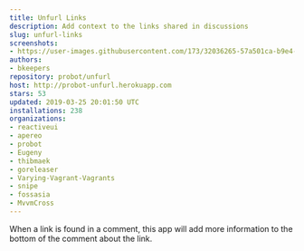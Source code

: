 ```yaml
---
title: Unfurl Links
description: Add context to the links shared in discussions
slug: unfurl-links
screenshots:
- https://user-images.githubusercontent.com/173/32036265-57a501ca-b9e4-11e7-9db3-52374fb7290c.png
authors:
- bkeepers
repository: probot/unfurl
host: http://probot-unfurl.herokuapp.com
stars: 53
updated: 2019-03-25 20:01:50 UTC
installations: 238
organizations:
- reactiveui
- apereo
- probot
- Eugeny
- thibmaek
- goreleaser
- Varying-Vagrant-Vagrants
- snipe
- fossasia
- MvvmCross
---
```


When a link is found in a comment, this app will add more information to the bottom of the comment about the link.

